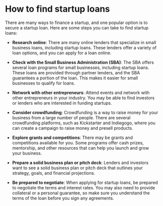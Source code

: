 # How to find startup loans

There are many ways to finance a startup, and one popular option is to secure a startup loan. Here are some steps you can take to find startup loans:

* **Research online**: There are many online lenders that specialize in small business loans, including startup loans. These lenders offer a variety of loan options, and you can apply for a loan online.

* **Check with the Small Business Administration (SBA)**: The SBA offers several loan programs for small businesses, including startup loans. These loans are provided through partner lenders, and the SBA guarantees a portion of the loan. This makes it easier for small businesses to qualify for loans.

* **Network with other entrepreneurs**: Attend events and network with other entrepreneurs in your industry. You may be able to find investors or lenders who are interested in funding startups.

* **Consider crowdfunding**: Crowdfunding is a way to raise money for your business from a large number of people. There are several crowdfunding platforms, such as Kickstarter and Indiegogo, where you can create a campaign to raise money and presell products.

* **Explore grants and competitions**: There may be grants and competitions available for you. Some programs offer cash prizes, mentorship, and other resources that can help you launch and grow your business.

* **Prepare a solid business plan or pitch deck**: Lenders and investors want to see a solid business plan or pitch deck that outlines your strategy, goals, and financial projections.

* **Be prepared to negotiate**: When applying for startup loans, be prepared to negotiate the terms and interest rates. You may also need to provide collateral or a personal guarantee, so make sure you understand the terms of the loan before you sign any agreements.
